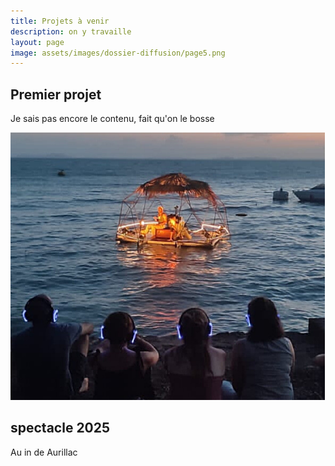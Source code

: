```yaml
---
title: Projets à venir
description: on y travaille
layout: page
image: assets/images/dossier-diffusion/page5.png
---
```


## Premier projet

Je sais pas encore le contenu, fait qu'on le bosse

![Illustration du prochain projet](assets/images/dossier-diffusion/page9.png)

## spectacle 2025

Au in de Aurillac
